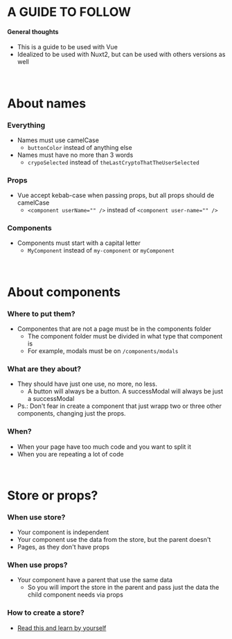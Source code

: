# A GUIDE TO FOLLOW

#### General thoughts
- This is a guide to be used with Vue
- Idealized to be used with Nuxt2, but can be used with others versions as well

</br>

# About names
### Everything
- Names must use camelCase
  - ```buttonColor``` instead of anything else
- Names must have no more than 3 words
  - ```crypoSelected``` instead of ```theLastCryptoThatTheUserSelected```

### Props
- Vue accept kebab-case when passing props, but all props should de camelCase
  - ```<component userName="" />``` instead of ```<component user-name="" />```

### Components
- Components must start with a capital letter
  - ```MyComponent``` instead of ```my-component``` or ```myComponent```

</br>

# About components
### Where to put them?
- Componentes that are not a page must be in the components folder
  - The component folder must be divided in what type that component is
  - For example, modals must be on ```/components/modals```
 
### What are they about?
- They should have just one use, no more, no less.
  - A button will always be a button. A successModal will always be just a successModal
- Ps.: Don't fear in create a component that just wrapp two or three other components, changing just the props.
 
### When?
- When your page have too much code and you want to split it
- When you are repeating a lot of code

</br>

# Store or props?
### When use store?
- Your component is independent
- Your component use the data from the store, but the parent doesn't
- Pages, as they don't have props

### When use props?
- Your component have a parent that use the same data
  - So you will import the store in the parent and pass just the data the child component needs via props
 
### How to create a store?
- [Read this and learn by yourself](https://github.com/ToMattBan/a-guide-to-follow/blob/main/How%20create%20stores.md)
